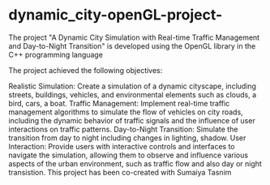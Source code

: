 # dynamic_city-openGL-project-

The project "A Dynamic City Simulation with Real-time Traffic Management and Day-to-Night Transition" is developed using the OpenGL library in the C++ programming language

The project achieved the following objectives:

Realistic Simulation: Create a simulation of a dynamic cityscape, including streets, buildings, vehicles, and environmental elements such as clouds, a bird, cars, a boat.
Traffic Management: Implement real-time traffic management algorithms to simulate the flow of vehicles on city roads, including the dynamic behavior of traffic signals and the influence of user interactions on traffic patterns.
Day-to-Night Transition: Simulate the transition from day to night including changes in lighting, shadow.
User Interaction: Provide users with interactive controls and interfaces to navigate the simulation, allowing them to observe and influence various aspects of the urban environment, such as traffic flow and also day or night transistion.
This project has been co-created with Sumaiya Tasnim 
